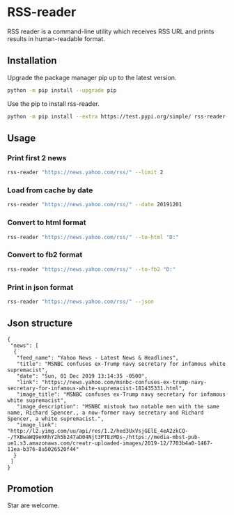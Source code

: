 # RSS-reader
RSS reader is a command-line utility which receives RSS URL and prints results in human-readable format.
## Installation
Upgrade the package manager pip up to the latest version.  
```bash
python -m pip install --upgrade pip
``` 
Use the pip to install rss-reader.
```bash
python -m pip install --extra https://test.pypi.org/simple/ rss-reader-kis==1.89
``` 
## Usage
### Print first 2 news
```bash
rss-reader "https://news.yahoo.com/rss/" --limit 2 
```
### Load from cache by date
```bash
rss-reader "https://news.yahoo.com/rss/" --date 20191201 
```
### Convert to html format
```bash
rss-reader "https://news.yahoo.com/rss/" --to-html "D:" 
```
### Convert to fb2 format
```bash
rss-reader "https://news.yahoo.com/rss/" --to-fb2 "D:" 
```
### Print in json format
```bash
rss-reader "https://news.yahoo.com/rss/" --json 
```
## Json structure
```
{
 "news": [
  {
   "feed_name": "Yahoo News - Latest News & Headlines",
   "title": "MSNBC confuses ex-Trump navy secretary for infamous white supremacist",
   "date": "Sun, 01 Dec 2019 13:14:35 -0500",
   "link": "https://news.yahoo.com/msnbc-confuses-ex-trump-navy-secretary-for-infamous-white-supremacist-181435331.html",
   "image_title": "MSNBC confuses ex-Trump navy secretary for infamous white supremacist",
   "image_description": "MSNBC mistook two notable men with the same name, Richard Spencer., a now-former navy secretary and Richard Spencer, a white supremacist.",
   "image_link": "http://l2.yimg.com/uu/api/res/1.2/hed3UxVsjGElE_4eA2zkCQ--/YXBwaWQ9eXRhY2h5b247aD04Njt3PTEzMDs-/https://media-mbst-pub-ue1.s3.amazonaws.com/creatr-uploaded-images/2019-12/7703b4a0-1467-11ea-b376-8a5026520f44"
  }
 ]
}
```
## Promotion
Star are welcome.